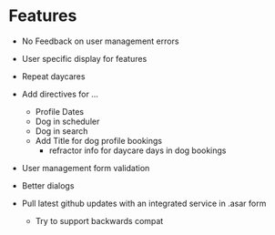 # Features  
- No Feedback on user management errors  
- User specific display for features  
- Repeat daycares  
- Add directives for ...  
  - Profile Dates  
  - Dog in scheduler  
  - Dog in search  
  - Add Title for dog profile bookings  
    - refractor info for daycare days in dog bookings  
- User management form validation  
- Better dialogs  
  
- Pull latest github updates with an integrated service in .asar form  
  - Try to support backwards compat  
